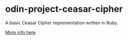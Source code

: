 # odin-project-ceasar-cipher
A basic Ceasar Cipher implementation written in Ruby.

[More info here](https://en.wikipedia.org/wiki/Caesar_cipher)
